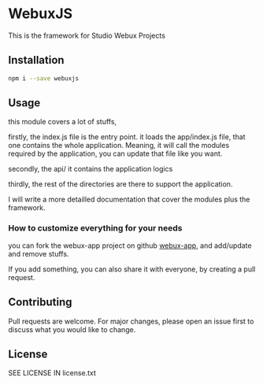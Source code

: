 # WebuxJS
This is the framework for Studio Webux Projects

## Installation 
```bash
npm i --save webuxjs
```

## Usage
this module covers a lot of stuffs,

firstly, 
the index.js file is the entry point.
it loads the app/index.js file, that one contains the whole application. Meaning, it will call the modules required by the application, you can update that file like you want.

secondly,
the api/
it contains the application logics

thirdly, 
the rest of the directories are there to support the application.

I will write a more detailled documentation that cover the modules plus the framework.


### How to customize everything for your needs
you can fork the webux-app project on github [webux-app](https://github.com/studiowebux/webux-app), and add/update and remove stuffs.

If you add something, you can also share it with everyone, by creating a pull request.

## Contributing

Pull requests are welcome. For major changes, please open an issue first to discuss what you would like to change.

## License
SEE LICENSE IN license.txt